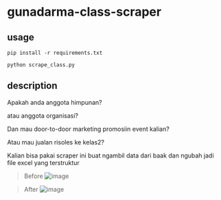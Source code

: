 # gunadarma-class-scraper


## usage
```
pip install -r requirements.txt
```
```
python scrape_class.py
```

## description
Apakah anda anggota himpunan?

atau anggota organisasi? 

Dan mau door-to-door marketing promosiin event kalian?

Atau mau jualan risoles ke kelas2?

Kalian bisa pakai scraper ini buat ngambil data dari baak dan ngubah jadi file excel yang terstruktur

> Before
![image](https://github.com/rifqoi/gunadarma-class-scraper/assets/71868613/819dc0ab-e4cf-4d78-bd40-44f1c1c6ad4e)


> After
![image](https://github.com/rifqoi/gunadarma-class-scraper/assets/71868613/165840bc-c237-4062-97c0-626b6d5ac391)
